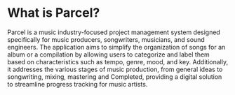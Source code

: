 # What is Parcel?

Parcel is a music industry-focused project management system designed specifically for music producers, songwriters, musicians, and sound engineers. The application aims to simplify the organization of songs for an album or a compilation by allowing users to categorize and label them based on characteristics such as tempo, genre, mood, and key. Additionally, it addresses the various stages of music production, from general ideas to songwriting, mixing, mastering and Completed, providing a digital solution to streamline progress tracking for music artists.
